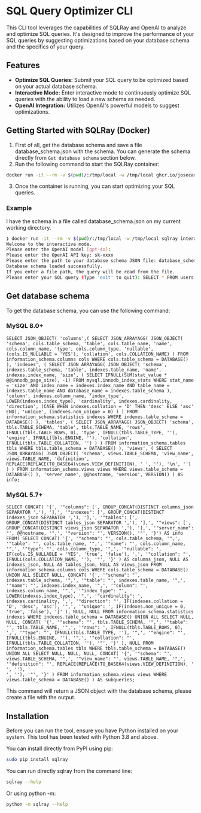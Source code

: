 # SQL Query Optimizer CLI

This CLI tool leverages the capabilities of SQLRay and OpenAI to analyze and optimize SQL queries. It's designed to improve the performance of your SQL queries by suggesting optimizations based on your database schema and the specifics of your query.

## Features

- **Optimize SQL Queries:** Submit your SQL query to be optimized based on your actual database schema.
- **Interactive Mode:** Enter interactive mode to continuously optimize SQL queries with the ability to load a new schema as needed.
- **OpenAI Integration:** Utilizes OpenAI's powerful models to suggest optimizations.

## Getting Started with SQLRay (Docker)

1. First of all, get the database schema and save a file database_schema.json with the schema. You can generate the schema directly from `Get database schema` section below.
2. Run the following command to start the SQLRay container:
```bash
docker run -it --rm -v $(pwd)/:/tmp/local -w /tmp/local ghcr.io/josecarlosgarcia95/sqlray:main interactive
```
3. Once the container is running, you can start optimizing your SQL queries.

### Example

I have the schema in a file called database_schema.json on my current working directory.
```bash
❯ docker run -it --rm -v $(pwd)/:/tmp/local -w /tmp/local sqlray interactive
Welcome to the interactive mode.
Please enter the OpenAI model [gpt-4o]: 
Please enter the OpenAI API key: sk-xxxx
Please enter the path to your database schema JSON file: database_schema.json
Database schema loaded successfully.
If you enter a file path, the query will be read from the file.
Please enter your SQL query (Type 'exit' to quit): SELECT * FROM users WHERE id = 1;
```

## Get database schema

To get the database schema, you can use the following command:

### MySQL 8.0+
```mysql
SELECT JSON_OBJECT( 'columns',( SELECT JSON_ARRAYAGG( JSON_OBJECT( 'schema', cols.table_schema, 'table', cols.table_name, 'name', cols.column_name, 'type', cols.column_type, 'nullable', (cols.IS_NULLABLE = 'YES'), 'collation', cols.COLLATION_NAME) ) FROM information_schema.columns cols WHERE cols.table_schema = DATABASE() ), 'indexes', ( SELECT JSON_ARRAYAGG( JSON_OBJECT( 'schema', indexes.table_schema, 'table', indexes.table_name, 'name', indexes.index_name, 'size', ( SELECT IFNULL(SUM(stat_value * @@innodb_page_size), -1) FROM mysql.innodb_index_stats WHERE stat_name = 'size' AND index_name = indexes.index_name AND table_name = indexes.table_name AND database_name = indexes.table_schema ), 'column', indexes.column_name, 'index_type', LOWER(indexes.index_type), 'cardinality', indexes.cardinality, 'direction', (CASE WHEN indexes.collation = 'D' THEN 'desc' ELSE 'asc' END), 'unique', (indexes.non_unique = 0) ) ) FROM information_schema.statistics indexes WHERE indexes.table_schema = DATABASE() ), 'tables', ( SELECT JSON_ARRAYAGG( JSON_OBJECT( 'schema', tbls.TABLE_SCHEMA, 'table', tbls.TABLE_NAME, 'rows', IFNULL(tbls.TABLE_ROWS, 0), 'type', IFNULL(tbls.TABLE_TYPE, ''), 'engine', IFNULL(tbls.ENGINE, ''), 'collation', IFNULL(tbls.TABLE_COLLATION, '') ) ) FROM information_schema.tables tbls WHERE tbls.table_schema = DATABASE() ), 'views', ( SELECT JSON_ARRAYAGG( JSON_OBJECT( 'schema', views.TABLE_SCHEMA, 'view_name', views.TABLE_NAME, 'definition', REPLACE(REPLACE(TO_BASE64(views.VIEW_DEFINITION), ' ', ''), '\n', '') ) ) FROM information_schema.views views WHERE views.table_schema = DATABASE() ), 'server_name', @@hostname, 'version', VERSION() ) AS info;
```

### MySQL 5.7+
```mysql
SELECT CONCAT( '{', '"columns": [', GROUP_CONCAT(DISTINCT columns_json SEPARATOR ','), '],', '"indexes": [', GROUP_CONCAT(DISTINCT indexes_json SEPARATOR ','), '],', '"tables": [', GROUP_CONCAT(DISTINCT tables_json SEPARATOR ','), '],', '"views": [', GROUP_CONCAT(DISTINCT views_json SEPARATOR ','), '],', '"server_name": "', @@hostname, '",', '"version": "', VERSION(), '"', '}') AS info FROM( SELECT CONCAT( '{', '"schema": "', cols.table_schema, '",', '"table": "', cols.table_name, '",', '"name": "', cols.column_name, '",', '"type": "', cols.column_type, '",', '"nullable": ', IF(cols.IS_NULLABLE = 'YES', 'true', 'false'), ',', '"collation": "', IFNULL(cols.COLLATION_NAME, ''), '"', '}' ) AS columns_json, NULL AS indexes_json, NULL AS tables_json, NULL AS views_json FROM information_schema.columns cols WHERE cols.table_schema = DATABASE() UNION ALL SELECT NULL, CONCAT( '{', '"schema": "', indexes.table_schema, '",', '"table": "', indexes.table_name, '",', '"name": "', indexes.index_name, '",', '"column": "', indexes.column_name, '",', '"index_type": "', LOWER(indexes.index_type), '",', '"cardinality": ', indexes.cardinality, ',', '"direction": "', IF(indexes.collation = 'D', 'desc', 'asc'), '",', '"unique": ', IF(indexes.non_unique = 0, 'true', 'false'), '}' ), NULL, NULL FROM information_schema.statistics indexes WHERE indexes.table_schema = DATABASE() UNION ALL SELECT NULL, NULL, CONCAT( '{', '"schema": "', tbls.TABLE_SCHEMA, '",', '"table": "', tbls.TABLE_NAME, '",', '"rows": ', IFNULL(tbls.TABLE_ROWS, 0), ',', '"type": "', IFNULL(tbls.TABLE_TYPE, ''), '",', '"engine": "', IFNULL(tbls.ENGINE, ''), '",', '"collation": "', IFNULL(tbls.TABLE_COLLATION, ''), '"', '}' ), NULL FROM information_schema.tables tbls WHERE tbls.table_schema = DATABASE() UNION ALL SELECT NULL, NULL, NULL, CONCAT( '{', '"schema": "', views.TABLE_SCHEMA, '",', '"view_name": "', views.TABLE_NAME, '",', '"definition": "', REPLACE(REPLACE(TO_BASE64(views.VIEW_DEFINITION), ' ', ''), '
', ''), '"', '}' ) FROM information_schema.views views WHERE views.table_schema = DATABASE() ) AS subqueries;
```

This command will return a JSON object with the database schema, please create a file with the output.

## Installation

Before you can run the tool, ensure you have Python installed on your system. This tool has been tested with Python 3.8 and above.

You can install directly from PyPI using pip:

```bash
sudo pip install sqlray
```

You can run directly sqlray from the command line:

```bash
sqlray --help
```

Or using python -m:

```bash
python -m sqlray --help
```